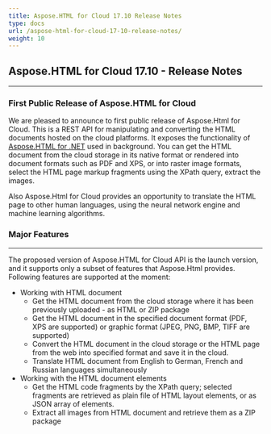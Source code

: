 ```yaml
---
title: Aspose.HTML for Cloud 17.10 Release Notes
type: docs
url: /aspose-html-for-cloud-17-10-release-notes/
weight: 10
---
```


## **Aspose.HTML for Cloud 17.10 - Release Notes**  
-----
### **First Public Release of Aspose.HTML for Cloud**
We are pleased to announce to first public release of Aspose.Html for Cloud. This is a REST API for manipulating and converting the HTML documents hosted on the cloud platforms. It exposes the functionality of [Aspose.HTML for .NET](https://products.aspose.com/html/net) used in background. You can get the HTML document from the cloud storage in its native format or rendered into document formats such as PDF and XPS, or into raster image formats, select the HTML page markup fragments using the XPath query, extract the images.

Also Aspose.Html for Cloud provides an opportunity to translate the HTML page to other human languages, using the neural network engine and machine learning algorithms.
### **Major Features**
-----
The proposed version of Aspose.HTML for Cloud API is the launch version, and it supports only a subset of features that Aspose.Html provides. Following features are supported at the moment:

- Working with HTML document
  - Get the HTML document from the cloud storage where it has been previously uploaded - as HTML or ZIP package
  - Get the HTML document in the specified document format (PDF, XPS are supported) or graphic format (JPEG, PNG, BMP, TIFF are supported)
  - Convert the HTML document in the cloud storage or the HTML page from the web into specified format and save it in the cloud.
  - Translate HTML document from English to German, French and Russian languages simultaneously
- Working with the HTML document elements
  - Get the HTML code fragments by the XPath query; selected fragments are retrieved as plain file of HTML layout elements, or as JSON array of elements.
  - Extract all images from HTML document and retrieve them as a ZIP package
